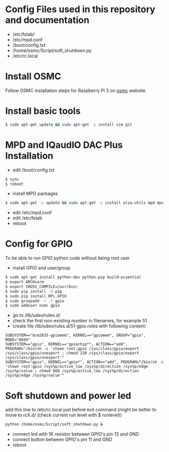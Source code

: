 Config Files used in this repository and documentation
======================================================
- /etc/fstab/
- /etc/mpd.conf
- /boot/config.txt
- /home/osmc/Script/soft_shutdown.py
- /etc/rc.local


Install OSMC
============
Follow OSMC installation steps for Raspberry Pi 3 on [osmc](https://osmc.tv/) website


Install basic tools
===================
```bash
$ sudo apt-get update && sudo apt-get -y install vim git
```

MPD and IQaudIO DAC Plus Installation
=====================================
- edit /boot/config.txt
```bash
$ sync
$ reboot
```
- install MPD packages
```bash
$ sudo apt-get -y update && sudo apt-get -y install alsa-utils mpd mpc
```
- edit /etc/mpd.conf
- edit /etc/fstab
- reboot


Config for GPIO
===============
To be able to run GPIO python code without being root user
- install GPIO and user/group
```bash
$ sudo apt-get install python-dev python-pip build-essential
$ export ARCH=arm
$ export CROSS_COMPILE=/usr/bin/
$ sudo pip install -U pip
$ sudo pip install RPi.GPIO
$ sudo groupadd -r -f gpio
$ sudo adduser osmc gpio
```
- go to /lib/udev/rules.d/
- check the first non-existing number in filenames, for example 51
- create file /lib/udev/rules.d/51-gpio.rules with following content:
```
SUBSYSTEM=="bcm2835-gpiomem", KERNEL=="gpiomem", GROUP="gpio", MODE="0660"
SUBSYSTEM=="gpio", KERNEL=="gpiochip*", ACTION=="add", PROGRAM="/bin/sh -c 'chown root:gpio /sys/class/gpio/export /sys/class/gpio/unexport ; chmod 220 /sys/class/gpio/export /sys/class/gpio/unexport'"
SUBSYSTEM=="gpio", KERNEL=="gpio*", ACTION=="add", PROGRAM="/bin/sh -c 'chown root:gpio /sys%p/active_low /sys%p/direction /sys%p/edge /sys%p/value ; chmod 660 /sys%p/active_low /sys%p/direction /sys%p/edge /sys%p/value'"
```


Soft shutdown and power led
===========================
add this line to /etc/rc.local just before exit command (might be better to move to rcX.d/ (check current run level with $ runlevel))
```bash
python /home/osmc/Script/soft_shutdown.py &
```
- connect led with 1K resistor between GPIO's pin 13 and GND
- connect button between GPIO's pin 11 and GND
- reboot